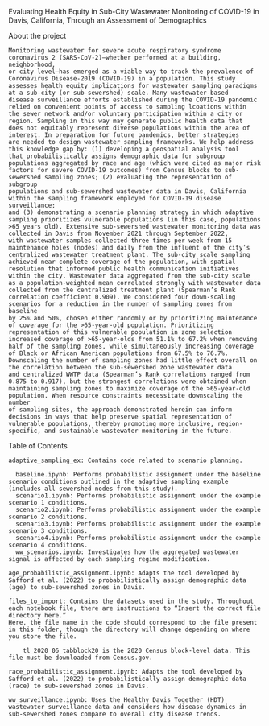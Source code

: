 Evaluating Health Equity in Sub-City Wastewater Monitoring of COVID-19 in Davis, California, Through an Assessment of Demographics

About the project

    Monitoring wastewater for severe acute respiratory syndrome coronavirus 2 (SARS-CoV-2)—whether performed at a building, neighborhood, 
    or city level—has emerged as a viable way to track the prevalence of Coronavirus Disease-2019 (COVID-19) in a population. This study 
    assesses health equity implications for wastewater sampling paradigms at a sub-city (or sub-sewershed) scale. Many wastewater-based 
    disease surveillance efforts established during the COVID-19 pandemic relied on convenient points of access to sampling lcoations within 
    the sewer network and/or voluntary participation within a city or region. Sampling in this way may generate public health data that 
    does not equitably represent diverse populations within the area of interest. In preparation for future pandemics, better strategies 
    are needed to design wastewater sampling frameworks. We help address this knowledge gap by: (1) developing a geospatial analysis tool 
    that probabilistically assigns demographic data for subgroup populations aggregated by race and age (which were cited as major risk 
    factors for severe COVID-19 outcomes) from Census blocks to sub-sewershed sampling zones; (2) evaluating the representation of subgroup 
    populations and sub-sewershed wastewater data in Davis, California within the sampling framework employed for COVID-19 disease surveillance; 
    and (3) demonstrating a scenario planning strategy in which adaptive sampling prioritizes vulnerable populations (in this case, populations 
    >65 years old). Extensive sub-sewershed wastewater monitoring data was collected in Davis from November 2021 through September 2022, 
    with wastewater samples collected three times per week from 15 maintenance holes (nodes) and daily from the influent of the city’s 
    centralized wastewater treatment plant. The sub-city scale sampling achieved near complete coverage of the population, with spatial 
    resolution that informed public health communication initiatives within the city. Wastewater data aggregated from the sub-city scale 
    as a population-weighted mean correlated strongly with wastewater data collected from the centralized treatment plant (Spearman’s Rank 
    correlation coefficient 0.909). We considered four down-scaling scenarios for a reduction in the number of sampling zones from baseline 
    by 25% and 50%, chosen either randomly or by prioritizing maintenance of coverage for the >65-year-old population. Prioritizing 
    representation of this vulnerable population in zone selection increased coverage of >65-year-olds from 51.1% to 67.2% when removing 
    half of the sampling zones, while simultaneously increasing coverage of Black or African American populations from 67.5% to 76.7%. 
    Downscaling the number of sampling zones had little effect overall on the correlation between the sub-sewershed zone wastewater data 
    and centralized WWTP data (Spearman’s Rank correlations ranged from 0.875 to 0.917), but the strongest correlations were obtained when 
    maintaining sampling zones to maximize coverage of the >65-year-old population. When resource constraints necessitate downscaling the number 
    of sampling sites, the approach demonstrated herein can inform decisions in ways that help preserve spatial representation of 
    vulnerable populations, thereby promoting more inclusive, region-specific, and sustainable wastewater monitoring in the future.

Table of Contents

    adaptive_sampling_ex: Contains code related to scenario planning.

      baseline.ipynb: Performs probabilistic assignment under the baseline scenario conditions outlined in the adaptive sampling example (includes all sewershed nodes from this study). 
      scenario1.ipynb: Performs probabilistic assignment under the example scenario 1 conditions.
      scenario2.ipynb: Performs probabilistic assignment under the example scenario 2 conditions.
      scenario3.ipynb: Performs probabilistic assignment under the example scenario 3 conditions. 
      scenario4.ipynb: Performs probabilistic assignment under the example scenario 4 conditions.
      ww_scenarios.ipynb: Investigates how the aggregated wastewater signal is affected by each sampling regime modification.
      
    age_probabilistic_assignment.ipynb: Adapts the tool developed by Safford et al. (2022) to probabilistically assign demographic data (age) to sub-sewershed zones in Davis.
  
    files_to_import: Contains the datasets used in the study. Throughout each notebook file, there are instructions to “Insert the correct file directory here.” 
    Here, the file name in the code should correspond to the file present in this folder, though the directory will change depending on where you store the file.
  
	    tl_2020_06_tabblock20 is the 2020 Census block-level data. This file must be downloaded from Census.gov.
     
    race_probabilistic_assignment.ipynb: Adapts the tool developed by Safford et al. (2022) to probabilistically assign demographic data (race) to sub-sewershed zones in Davis.
  
    ww_surveillance.ipynb: Uses the Healthy Davis Together (HDT) wastewater surveillance data and considers how disease dynamics in sub-sewershed zones compare to overall city disease trends.
